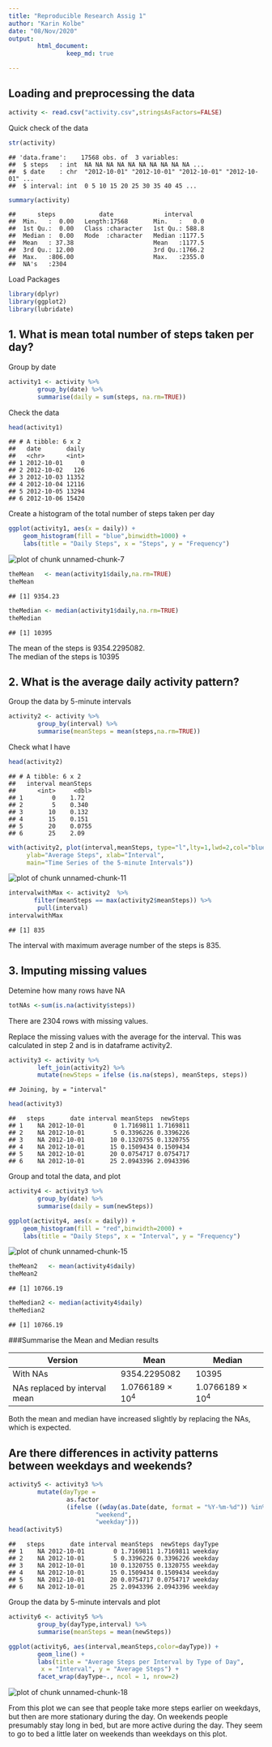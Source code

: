 ```yaml
---
title: "Reproducible Research Assig 1"
author: "Karin Kolbe"
date: "08/Nov/2020"
output: 
        html_document: 
                keep_md: true

---
```



## Loading and preprocessing the data

```r
activity <- read.csv("activity.csv",stringsAsFactors=FALSE)
```

Quick check of the data

```r
str(activity)
```

```
## 'data.frame':	17568 obs. of  3 variables:
##  $ steps   : int  NA NA NA NA NA NA NA NA NA NA ...
##  $ date    : chr  "2012-10-01" "2012-10-01" "2012-10-01" "2012-10-01" ...
##  $ interval: int  0 5 10 15 20 25 30 35 40 45 ...
```


```r
summary(activity)
```

```
##      steps            date              interval     
##  Min.   :  0.00   Length:17568       Min.   :   0.0  
##  1st Qu.:  0.00   Class :character   1st Qu.: 588.8  
##  Median :  0.00   Mode  :character   Median :1177.5  
##  Mean   : 37.38                      Mean   :1177.5  
##  3rd Qu.: 12.00                      3rd Qu.:1766.2  
##  Max.   :806.00                      Max.   :2355.0  
##  NA's   :2304
```


Load Packages

```r
library(dplyr)
library(ggplot2)
library(lubridate)
```

## 1. What is mean total number of steps taken per day?

Group by date

```r
activity1 <- activity %>%
        group_by(date) %>%
        summarise(daily = sum(steps, na.rm=TRUE))
```
Check the data

```r
head(activity1)
```

```
## # A tibble: 6 x 2
##   date       daily
##   <chr>      <int>
## 1 2012-10-01     0
## 2 2012-10-02   126
## 3 2012-10-03 11352
## 4 2012-10-04 12116
## 5 2012-10-05 13294
## 6 2012-10-06 15420
```
Create a histogram of the total number of steps taken per day

```r
ggplot(activity1, aes(x = daily)) +
    geom_histogram(fill = "blue",binwidth=1000) +
    labs(title = "Daily Steps", x = "Steps", y = "Frequency")
```

![plot of chunk unnamed-chunk-7](figure/unnamed-chunk-7-1.png)


```r
theMean   <- mean(activity1$daily,na.rm=TRUE)
theMean
```

```
## [1] 9354.23
```

```r
theMedian <- median(activity1$daily,na.rm=TRUE)
theMedian
```

```
## [1] 10395
```

The mean of the steps is 9354.2295082.   
The median of the steps is 10395  


## 2. What is the average daily activity pattern?

Group the data by 5-minute intervals

```r
activity2 <- activity %>%
        group_by(interval) %>%
        summarise(meanSteps = mean(steps,na.rm=TRUE))
```

Check what I have

```r
head(activity2)
```

```
## # A tibble: 6 x 2
##   interval meanSteps
##      <int>     <dbl>
## 1        0    1.72  
## 2        5    0.340 
## 3       10    0.132 
## 4       15    0.151 
## 5       20    0.0755
## 6       25    2.09
```



```r
with(activity2, plot(interval,meanSteps, type="l",lty=1,lwd=2,col="blue",
     ylab="Average Steps", xlab="Interval",
     main="Time Series of the 5-minute Intervals"))
```

![plot of chunk unnamed-chunk-11](figure/unnamed-chunk-11-1.png)


```r
intervalwithMax <- activity2  %>% 
       filter(meanSteps == max(activity2$meanSteps)) %>% 
        pull(interval)
intervalwithMax
```

```
## [1] 835
```

The interval with maximum average number of the steps is 835.  


## 3. Imputing missing values
Detemine how many rows have NA

```r
totNAs <-sum(is.na(activity$steps))
```
There are 2304 rows with missing values.

Replace the missing values with the average for the interval. This was calculated 
in step 2 and is in dataframe activity2.


```r
activity3 <- activity %>%
        left_join(activity2) %>%
        mutate(newSteps = ifelse (is.na(steps), meanSteps, steps))
```

```
## Joining, by = "interval"
```

```r
head(activity3)
```

```
##   steps       date interval meanSteps  newSteps
## 1    NA 2012-10-01        0 1.7169811 1.7169811
## 2    NA 2012-10-01        5 0.3396226 0.3396226
## 3    NA 2012-10-01       10 0.1320755 0.1320755
## 4    NA 2012-10-01       15 0.1509434 0.1509434
## 5    NA 2012-10-01       20 0.0754717 0.0754717
## 6    NA 2012-10-01       25 2.0943396 2.0943396
```

Group and total the data, and plot

```r
activity4 <- activity3 %>%
        group_by(date) %>%
        summarise(daily = sum(newSteps))

ggplot(activity4, aes(x = daily)) +
    geom_histogram(fill = "red",binwidth=2000) +
    labs(title = "Daily Steps", x = "Interval", y = "Frequency")
```

![plot of chunk unnamed-chunk-15](figure/unnamed-chunk-15-1.png)



```r
theMean2   <- mean(activity4$daily)
theMean2
```

```
## [1] 10766.19
```

```r
theMedian2 <- median(activity4$daily)
theMedian2
```

```
## [1] 10766.19
```
  
###Summarise the Mean and Median results
  
Version | Mean  | Median
--- | --- | ---
With NAs | 9354.2295082 | 10395
NAs replaced by interval mean| 1.0766189 &times; 10<sup>4</sup> | 1.0766189 &times; 10<sup>4</sup>
  
Both the mean and median have increased slightly by replacing the NAs, which is 
expected.
  
## Are there differences in activity patterns between weekdays and weekends?

```r
activity5 <- activity3 %>%
        mutate(dayType = 
                as.factor
                (ifelse ((wday(as.Date(date, format = "%Y-%m-%d")) %in% c(7,1)), 
                        "weekend", 
                        "weekday")))
head(activity5)
```

```
##   steps       date interval meanSteps  newSteps dayType
## 1    NA 2012-10-01        0 1.7169811 1.7169811 weekday
## 2    NA 2012-10-01        5 0.3396226 0.3396226 weekday
## 3    NA 2012-10-01       10 0.1320755 0.1320755 weekday
## 4    NA 2012-10-01       15 0.1509434 0.1509434 weekday
## 5    NA 2012-10-01       20 0.0754717 0.0754717 weekday
## 6    NA 2012-10-01       25 2.0943396 2.0943396 weekday
```


Group the data by 5-minute intervals and plot

```r
activity6 <- activity5 %>%
        group_by(dayType,interval) %>%
        summarise(meanSteps = mean(newSteps))

ggplot(activity6, aes(interval,meanSteps,color=dayType)) + 
        geom_line() + 
        labs(title = "Average Steps per Interval by Type of Day", 
         x = "Interval", y = "Average Steps") + 
        facet_wrap(dayType~., ncol = 1, nrow=2)
```

![plot of chunk unnamed-chunk-18](figure/unnamed-chunk-18-1.png)

From this plot we can see that people take more steps earlier on weekdays, but 
then are more stationary during the day. 
On weekends people presumably stay long in bed, but are more active during the
day. They seem to go to bed a little later on weekends than weekdays on this plot.
